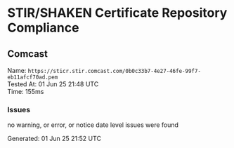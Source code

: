 # STIR/SHAKEN Certificate Repository Compliance

## Comcast

Name: `https://sticr.stir.comcast.com/0b0c33b7-4e27-46fe-99f7-eb11afcf70ad.pem`\
Tested At: 01 Jun 25 21:48 UTC\
Time: 155ms

### Issues

no warning, or error, or notice date level issues were found

Generated: 01 Jun 25 21:52 UTC